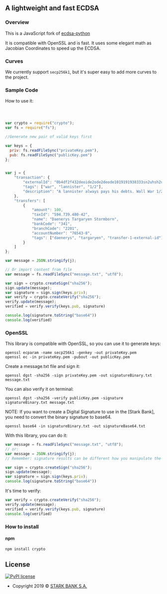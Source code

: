 ## A lightweight and fast ECDSA

### Overview

This is a JavaScript fork of [ecdsa-python]


[ecdsa-python]: https://github.com/starkbank/ecdsa-python

It is compatible with OpenSSL and is fast.
It uses some elegant math as Jacobian Coordinates to speed up the ECDSA.

### Curves

We currently support `secp256k1`, but it's super easy to add more curves to the project.

### Sample Code

How to use it:

```javascript



var crypto = require("crypto");
var fs = require("fs");

//Generate new pair of valid keys first

var keys = {
  priv: fs.readFileSync("privateKey.pem"),
  pub: fs.readFileSync("publicKey.pem")
};


var j = {
	"transaction": {
		"externalId": "0b4df2f432deoide2ode2deode1019191938333sn2uhsh2us9020232a816b16298ee9175",
		"tags": ["war", "lannister", "1/2"],
		"description": "A lannister always pays his debts. Wall War 1/2"
	},
	"transfers": [
		{
			"amount": 100,
			"taxId": "594.739.480-42",
			"name": "Daenerys Targaryen Stormborn",
			"bankCode": "341",
			"branchCode": "2201",
			"accountNumber": "76543-8",
			"tags": ["daenerys", "targaryen", "transfer-1-external-id"]
		}
	]
};

var message = JSON.stringify(j);

// Or import content from file
var message = fs.readFileSync("message.txt", "utf8");

var sign = crypto.createSign("sha256");
sign.update(message);
var signature = sign.sign(keys.priv);
var verify = crypto.createVerify("sha256");
verify.update(message);
verified = verify.verify(keys.pub, signature)

console.log(signature.toString("base64"))
console.log(verified)

```
### OpenSSL

This library is compatible with OpenSSL, so you can use it to generate keys:

```
openssl ecparam -name secp256k1 -genkey -out privateKey.pem
openssl ec -in privateKey.pem -pubout -out publicKey.pem
```

Create a message.txt file and sign it:

```
openssl dgst -sha256 -sign privateKey.pem -out signatureBinary.txt message.txt
```


You can also verify it on terminal:

```
openssl dgst -sha256 -verify publicKey.pem -signature signatureBinary.txt message.txt
```

NOTE: If you want to create a Digital Signature to use in the [Stark Bank], you need to convert the binary signature to base64.

```
openssl base64 -in signatureBinary.txt -out signatureBase64.txt
```

With this library, you can do it:

```javascript
var message = fs.readFileSync("message.txt", "utf8");
// or: 
var message = JSON.stringify(j);
// Remember: signature results can be different how you manipulate the string to be signed

var sign = crypto.createSign("sha256");
sign.update(message);
var signature = sign.sign(keys.priv);
console.log(signature.toString("base64"))

```

It's time to verify:

```javascript
var verify = crypto.createVerify("sha256");
verify.update(message);
verified = verify.verify(keys.pub, signature)
console.log(verified)
```


### How to install

#### npm
```javascript
npm install crypto
```


## License

[![PyPI license](https://img.shields.io/pypi/l/ansicolortags.svg)](https://pypi.python.org/pypi/ansicolortags/)
- Copyright 2019 © <a href="https://github.com/starkbank" target="_blank">STARK BANK S.A.</a>
